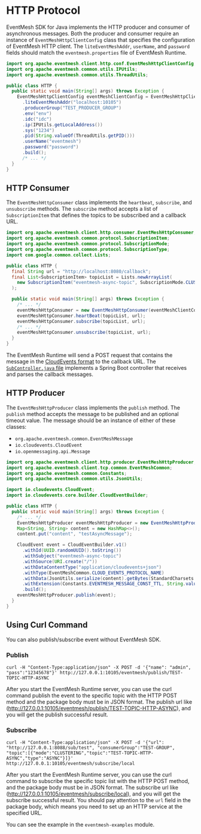 # HTTP Protocol

EventMesh SDK for Java implements the HTTP producer and consumer of asynchronous messages. Both the producer and consumer require an instance of `EventMeshHttpClientConfig` class that specifies the configuration of EventMesh HTTP client. The `liteEventMeshAddr`, `userName`, and `password` fields should match the `eventmesh.properties` file of EventMesh Runtime.

```java
import org.apache.eventmesh.client.http.conf.EventMeshHttpClientConfig;
import org.apache.eventmesh.common.utils.IPUtils;
import org.apache.eventmesh.common.utils.ThreadUtils;

public class HTTP {
  public static void main(String[] args) throws Exception {
    EventMeshHttpClientConfig eventMeshClientConfig = EventMeshHttpClientConfig.builder()
      .liteEventMeshAddr("localhost:10105")
      .producerGroup("TEST_PRODUCER_GROUP")
      .env("env")
      .idc("idc")
      .ip(IPUtils.getLocalAddress())
      .sys("1234")
      .pid(String.valueOf(ThreadUtils.getPID()))
      .userName("eventmesh")
      .password("password")
      .build();
      /* ... */
  }
}
```

## HTTP Consumer

The `EventMeshHttpConsumer` class implements the `heartbeat`, `subscribe`, and `unsubscribe` methods. The `subscribe` method accepts a list of `SubscriptionItem` that defines the topics to be subscribed and a callback URL.

```java
import org.apache.eventmesh.client.http.consumer.EventMeshHttpConsumer;
import org.apache.eventmesh.common.protocol.SubscriptionItem;
import org.apache.eventmesh.common.protocol.SubscriptionMode;
import org.apache.eventmesh.common.protocol.SubscriptionType;
import com.google.common.collect.Lists;

public class HTTP {
  final String url = "http://localhost:8080/callback";
  final List<SubscriptionItem> topicList = Lists.newArrayList(
    new SubscriptionItem("eventmesh-async-topic", SubscriptionMode.CLUSTERING, SubscriptionType.ASYNC)
  );

  public static void main(String[] args) throws Exception {
    /* ... */
    eventMeshHttpConsumer = new EventMeshHttpConsumer(eventMeshClientConfig);
    eventMeshHttpConsumer.heartBeat(topicList, url);
    eventMeshHttpConsumer.subscribe(topicList, url);
    /* ... */
    eventMeshHttpConsumer.unsubscribe(topicList, url);
  }
}
```

The EventMesh Runtime will send a POST request that contains the message in the [CloudEvents format](https://github.com/cloudevents/spec) to the callback URL. The [`SubController.java` file](https://github.com/apache/eventmesh/blob/master/eventmesh-examples/src/main/java/org/apache/eventmesh/http/demo/sub/controller/SubController.java) implements a Spring Boot controller that receives and parses the callback messages.

## HTTP Producer

The `EventMeshHttpProducer` class implements the `publish` method. The `publish` method accepts the message to be published and an optional timeout value. The message should be an instance of either of these classes:

- `org.apache.eventmesh.common.EventMeshMessage`
- `io.cloudevents.CloudEvent`
- `io.openmessaging.api.Message`

```java
import org.apache.eventmesh.client.http.producer.EventMeshHttpProducer;
import org.apache.eventmesh.client.tcp.common.EventMeshCommon;
import org.apache.eventmesh.common.Constants;
import org.apache.eventmesh.common.utils.JsonUtils;

import io.cloudevents.CloudEvent;
import io.cloudevents.core.builder.CloudEventBuilder;

public class HTTP {
  public static void main(String[] args) throws Exception {
    /* ... */
    EventMeshHttpProducer eventMeshHttpProducer = new EventMeshHttpProducer(eventMeshClientConfig);
    Map<String, String> content = new HashMap<>();
    content.put("content", "testAsyncMessage");

    CloudEvent event = CloudEventBuilder.v1()
      .withId(UUID.randomUUID().toString())
      .withSubject("eventmesh-async-topic")
      .withSource(URI.create("/"))
      .withDataContentType("application/cloudevents+json")
      .withType(EventMeshCommon.CLOUD_EVENTS_PROTOCOL_NAME)
      .withData(JsonUtils.serialize(content).getBytes(StandardCharsets.UTF_8))
      .withExtension(Constants.EVENTMESH_MESSAGE_CONST_TTL, String.valueOf(4 * 1000))
      .build();
    eventMeshHttpProducer.publish(event);
  }
}
```

## Using Curl Command

You can also publish/subscribe event without EventMesh SDK.

### Publish

```shell
curl -H "Content-Type:application/json" -X POST -d '{"name": "admin", "pass":"12345678"}' http://127.0.0.1:10105/eventmesh/publish/TEST-TOPIC-HTTP-ASYNC
```

After you start the EventMesh Runtime server, you can use the curl command publish the event to the specific topic with the HTTP POST method and the package body must be in JSON format. The publish url like (http://127.0.0.1:10105/eventmesh/publish/TEST-TOPIC-HTTP-ASYNC), and you will get the publish successful result.

### Subscribe

```shell
curl -H "Content-Type:application/json" -X POST -d '{"url": "http://127.0.0.1:8088/sub/test", "consumerGroup":"TEST-GROUP", "topic":[{"mode":"CLUSTERING","topic":"TEST-TOPIC-HTTP-ASYNC","type":"ASYNC"}]}' http://127.0.0.1:10105/eventmesh/subscribe/local
```

After you start the EventMesh Runtime server, you can use the curl command to subscribe the specific topic list with the HTTP POST method, and the package body must be in JSON format. The subscribe url like (http://127.0.0.1:10105/eventmesh/subscribe/local), and you will get the subscribe successful result. You should pay attention to the `url` field in the package body, which means you need to set up an HTTP service at the specified URL.

You can see the example in the `eventmesh-examples` module.
